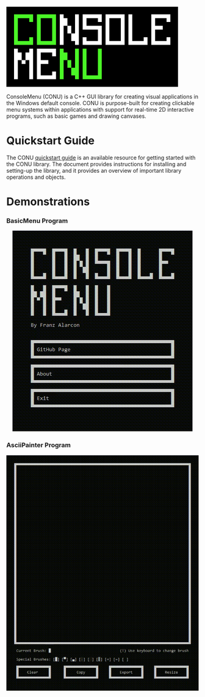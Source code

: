 ![Console Menu logo image](./readme_img/conu_logo.png)

ConsoleMenu (CONU) is a C++ GUI library for creating visual applications in the Windows default console. CONU is purpose-built for creating clickable menu systems within applications with support for real-time 2D interactive programs, such as basic games and drawing canvases. 

# Quickstart Guide
The CONU [quickstart guide](https://docs.google.com/document/d/1iKMQI_5z-xb1Jxoke-HaIryZRz2Btgbtw02dYN7yWg4/edit?usp=sharing) is an available resource for getting started with the CONU library. The document provides instructions for installing and setting-up the library, and it provides an overview of important library operations and objects.

# Demonstrations
### BasicMenu Program
<p align="center">
    <img src="./examples/basicmenu/readme_img/basicmenu_demonstration.gif" alt="Demonstration of the BasicMenu CONU example program">
</p>

### AsciiPainter Program
<p align="center">
    <img src="./examples/asciipainter/readme_img/asciipainter_demonstration.gif" alt="Demonstration of the AsciiPainter CONU example program">
</p>